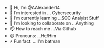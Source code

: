 - 👋 Hi, I’m @AAlexander14
- 👀 I’m interested in ... Cybersecurity
- 🌱 I’m currently learning ...SOC Analyist Stuff
- 💞️ I’m looking to collaborate on ...Anything
- 📫 How to reach me ...Via Github
- 😄 Pronouns: ...He/Him
- ⚡ Fun fact: ... I'm batman

<!---
AAlexander14/AAlexander14 is a ✨ special ✨ repository because its `README.md` (this file) appears on your GitHub profile.
You can click the Preview link to take a look at your changes.
--->
